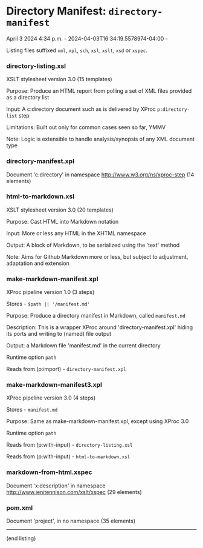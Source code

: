 

# Directory Manifest: `directory-manifest`

April 3 2024 4:34 p.m. - 2024-04-03T16:34:19.5578974-04:00 -

Listing files suffixed `xml`, `xpl`, `sch`, `xsl`, `xslt`, `xsd` or `xspec`.

### directory-listing.xsl

XSLT stylesheet version 3.0 (15 templates)

Purpose: Produce an HTML report from polling a set of XML files provided as a directory list

Input: A c:directory document such as is delivered by XProc `p:directory-list` step

Limitations: Built out only for common cases seen so far, YMMV

Note: Logic is extensible to handle analysis/synopsis of any XML document type

### directory-manifest.xpl

Document 'c:directory' in namespace http://www.w3.org/ns/xproc-step (14 elements)

### html-to-markdown.xsl

XSLT stylesheet version 3.0 (20 templates)

Purpose: Cast HTML into Markdown notation

Input: More or less any HTML in the XHTML namespace

Output: A block of Markdown, to be serialized using the 'text' method

Note: Aims for Github Markdown more or less, but subject to adjustment, adaptation and extension

### make-markdown-manifest.xpl

XProc pipeline version 1.0 (3 steps)

Stores - `$path || '/manifest.md'`

Purpose: Produce a directory manifest in Markdown, called `manifest.md`

Description: This is a wrapper XProc around 'directory-manifest.xpl' hiding its ports and writing to (named) file output

Output: a Markdown file 'manifest.md' in the current directory

Runtime option `path` 

Reads from (p:import) - `directory-manifest.xpl`

### make-markdown-manifest3.xpl

XProc pipeline version 3.0 (4 steps)

Stores - `manifest.md`

Purpose: Same as make-markdown-manifest.xpl, except using XProc 3.0

Runtime option `path` 

Reads from (p:with-input) - `directory-listing.xsl`

Reads from (p:with-input) - `html-to-markdown.xsl`

### markdown-from-html.xspec

Document 'x:description' in namespace http://www.jenitennison.com/xslt/xspec (29 elements)

### pom.xml

Document 'project', in no namespace (35 elements)

-----


(end listing)